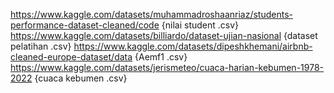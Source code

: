 https://www.kaggle.com/datasets/muhammadroshaanriaz/students-performance-dataset-cleaned/code {nilai student .csv}
https://www.kaggle.com/datasets/billiardo/dataset-ujian-nasional {dataset pelatihan .csv}
https://www.kaggle.com/datasets/dipeshkhemani/airbnb-cleaned-europe-dataset/data {Aemf1 .csv}
https://www.kaggle.com/datasets/jerismeteo/cuaca-harian-kebumen-1978-2022 {cuaca kebumen .csv}
